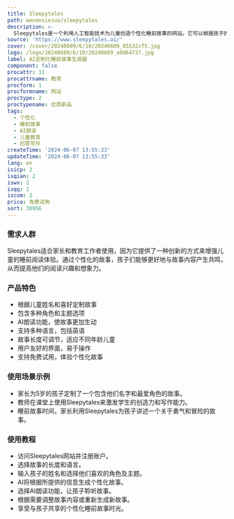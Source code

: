 ```yaml
---
title: Sleepytales
path: wenanxiezuo/sleepytales
description: >-
  Sleepytales是一个利用人工智能技术为儿童创造个性化睡前故事的网站。它可以根据孩子的姓名、喜爱的角色和主题快速生成引人入胜的故事，并由AI朗读。这项技术不仅丰富了孩子们的想象力，也为他们提供了一个美好的睡前体验。
source: 'https://www.sleepytales.ai/'
cover: /cover/20240609/6/10/20240609_85532cf5.jpg
logo: /logo/20240609/6/10/20240609_a0d64737.jpg
label: AI定制化睡前故事生成器
component: false
procattr: 11
procattrname: 教育
procform: 1
procformname: 网站
proctype: 2
proctypename: 优质新品
tags:
  - 个性化
  - 睡前故事
  - AI朗读
  - 儿童教育
  - 创意写作
createTime: '2024-06-07 13:55:33'
updateTime: '2024-06-07 13:55:33'
lang: en
isicp: 2
isqian: 2
iswx: 2
isqq: 2
iscom: 2
price: 免费试用
sort: 30956
---
```




### 需求人群
Sleepytales适合家长和教育工作者使用，因为它提供了一种创新的方式来增强儿童的睡前阅读体验。通过个性化的故事，孩子们能够更好地与故事内容产生共鸣，从而提高他们的阅读兴趣和想象力。

### 产品特色
* 根据儿童姓名和喜好定制故事
* 包含多种角色和主题选项
* AI朗读功能，使故事更加生动
* 支持多种语言，包括英语
* 故事长度可调节，适应不同年龄儿童
* 用户友好的界面，易于操作
* 支持免费试用，体验个性化故事

### 使用场景示例
* 家长为5岁的孩子定制了一个包含他们名字和最爱角色的故事。
* 教师在课堂上使用Sleepytales来激发学生的创造力和写作能力。
* 睡前故事时间，家长利用Sleepytales为孩子讲述一个关于勇气和冒险的故事。

### 使用教程
* 访问Sleepytales网站并注册账户。
* 选择故事的长度和语言。
* 输入孩子的姓名和选择他们喜欢的角色及主题。
* AI将根据所提供的信息生成个性化故事。
* 选择AI朗读功能，让孩子聆听故事。
* 根据需要调整故事内容或重新生成新故事。
* 享受与孩子共享的个性化睡前故事时光。

  
